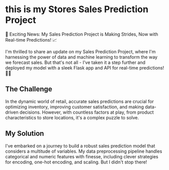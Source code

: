 # this is my Stores Sales Prediction Project

🚀 Exciting News: My Sales Prediction Project is Making Strides, Now with Real-time Predictions! 📈

I'm thrilled to share an update on my Sales Prediction Project, where I'm harnessing the power of data and machine learning to transform the way we forecast sales. But that's not all - I've taken it a step further and deployed my model with a sleek Flask app and API for real-time predictions! 🤖🌐

## The Challenge

In the dynamic world of retail, accurate sales predictions are crucial for optimizing inventory, improving customer satisfaction, and making data-driven decisions. However, with countless factors at play, from product characteristics to store locations, it's a complex puzzle to solve.

## My Solution

I've embarked on a journey to build a robust sales prediction model that considers a multitude of variables. My data preprocessing pipeline handles categorical and numeric features with finesse, including clever strategies for encoding, one-hot encoding, and scaling. But I didn't stop there!